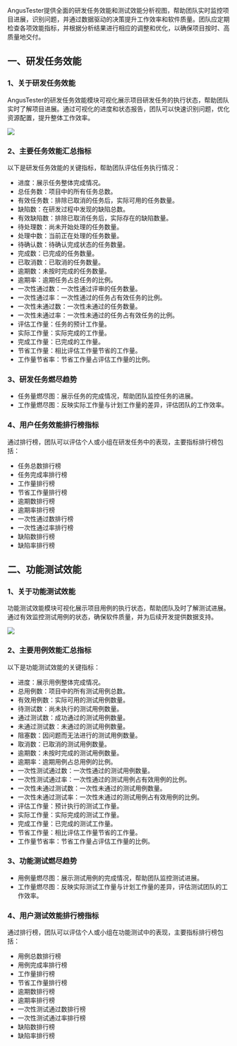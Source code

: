 [//]: # (效能统计看板)

[//]: # (=====)

AngusTester提供全面的研发任务效能和测试效能分析视图，帮助团队实时监控项目进展，识别问题，并通过数据驱动的决策提升工作效率和软件质量。团队应定期检查各项效能指标，并根据分析结果进行相应的调整和优化，以确保项目按时、高质量地交付。

## 一、研发任务效能

### 1、关于研发任务效能

AngusTester的研发任务效能模块可视化展示项目研发任务的执行状态，帮助团队实时了解项目进展。通过可视化的进度和状态报告，团队可以快速识别问题，优化资源配置，提升整体工作效率。

![](https://bj-c1-prod-files.xcan.cloud/storage/pubapi/v1/file/kanban-efficiency-task.png?fid=251751339858591810&fpt=7p23HP0ALrY3LVzXewMRAxV1gjM5OURZ6s9pggPV)

### 2、主要任务效能汇总指标

以下是研发任务效能的关键指标，帮助团队评估任务执行情况：

- 进度：展示任务整体完成情况。
- 总任务数：项目中的所有任务总数。
- 有效任务数：排除已取消的任务后，实际可用的任务数量。
- 缺陷数：在研发过程中发现的缺陷总数。
- 有效缺陷数：排除已取消任务后，实际存在的缺陷数量。
- 待处理数：尚未开始处理的任务数量。
- 处理中数：当前正在处理的任务数量。
- 待确认数：待确认完成状态的任务数量。
- 完成数：已完成的任务数量。
- 已取消数：已取消的任务数量。
- 逾期数：未按时完成的任务数量。
- 逾期率：逾期任务占总任务的比例。
- 一次性通过数：一次性通过评审的任务数量。
- 一次性通过率：一次性通过的任务占有效任务的比例。
- 一次性未通过数：一次性未通过的任务数量。
- 一次性未通过率：一次性未通过的任务占有效任务的比例。
- 评估工作量：任务的预计工作量。
- 实际工作量：实际完成的工作量。
- 完成工作量：已完成的工作量。
- 节省工作量：相比评估工作量节省的工作量。
- 工作量节省率：节省工作量占评估工作量的比例。

### 3、研发任务燃尽趋势

- 任务量燃尽图：展示任务的完成情况，帮助团队监控任务的进展。
- 工作量燃尽图：反映实际工作量与计划工作量的差异，评估团队的工作效率。

### 4、用户任务效能排行榜指标

通过排行榜，团队可以评估个人或小组在研发任务中的表现，主要指标排行榜包括：

- 任务总数排行榜
- 任务完成率排行榜
- 工作量排行榜
- 节省工作量排行榜
- 逾期数排行榜
- 逾期率排行榜
- 一次性通过数排行榜
- 一次性通过率排行榜
- 缺陷数排行榜
- 缺陷率排行榜

## 二、功能测试效能

### 1、关于功能测试效能

功能测试效能模块可视化展示项目用例的执行状态，帮助团队及时了解测试进展。通过有效监控测试用例的状态，确保软件质量，并为后续开发提供数据支持。

![](https://bj-c1-prod-files.xcan.cloud/storage/pubapi/v1/file/kanban-efficiency-case.png?fid=251751339858591812&fpt=d9L0gbJSjS9zfjNsXuRWtmeaxOGZ2zg8rpMHW5pu)

### 2、主要用例效能汇总指标

以下是功能测试效能的关键指标：

- 进度：展示用例整体完成情况。
- 总用例数：项目中的所有测试用例总数。
- 有效用例数：实际可用的测试用例数量。
- 待测试数：尚未执行的测试用例数量。
- 通过测试数：成功通过的测试用例数量。
- 未通过测试数：未通过的测试用例数量。
- 阻塞数：因问题而无法进行的测试用例数量。
- 取消数：已取消的测试用例数量。
- 逾期数：未按时完成的测试用例数量。
- 逾期率：逾期用例占总用例的比例。
- 一次性测试通过数：一次性通过的测试用例数量。
- 一次性测试通过率：一次性通过的测试用例占有效用例的比例。
- 一次性未通过测试数：一次性未通过的测试用例数量。
- 一次性未通过测试率：一次性未通过的测试用例占有效用例的比例。
- 评估工作量：预计执行的测试工作量。
- 实际工作量：实际完成的测试工作量。
- 完成工作量：已完成的测试工作量。
- 节省工作量：相比评估工作量节省的工作量。
- 工作量节省率：节省工作量占评估工作量的比例。

### 3、功能测试燃尽趋势

- 用例量燃尽图：展示测试用例的完成情况，帮助团队监控测试进展。
- 工作量燃尽图：反映实际测试工作量与计划工作量的差异，评估测试团队的工作效率。

### 4、用户测试效能排行榜指标

通过排行榜，团队可以评估个人或小组在功能测试中的表现，主要指标排行榜包括：

- 用例总数排行榜
- 用例完成率排行榜
- 工作量排行榜
- 节省工作量排行榜
- 逾期数排行榜
- 逾期率排行榜
- 一次性测试通过数排行榜
- 一次性测试通过率排行榜
- 缺陷数排行榜
- 缺陷率排行榜

